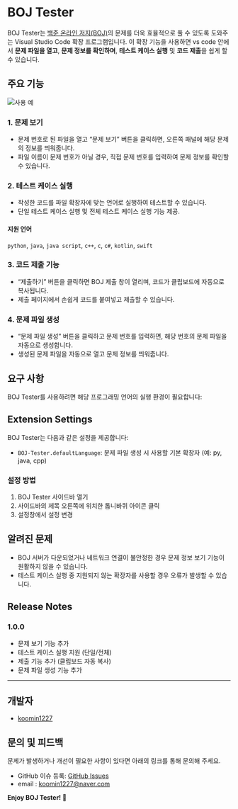 # BOJ Tester

BOJ Tester는 [백준 온라인 저지(BOJ)](https://www.acmicpc.net)의 문제를 더욱 효율적으로 풀 수 있도록 도와주는 Visual Studio Code 확장 프로그램입니다.
이 확장 기능을 사용하면 vs code 안에서 **문제 파일을 열고**, **문제 정보를 확인하며**, **테스트 케이스 실행** 및 **코드 제출**을 쉽게 할 수 있습니다.

## 주요 기능
![사용 예](https://github.com/user-attachments/assets/7a163b5f-3525-4a39-97d7-84217c5e3a0d)

### 1. 문제 보기
- 문제 번호로 된 파일을 열고 “문제 보기” 버튼을 클릭하면, 오른쪽 패널에 해당 문제의 정보를 띄워줍니다.
- 파일 이름이 문제 번호가 아닐 경우, 직접 문제 번호를 입력하여 문제 정보를 확인할 수 있습니다.

### 2. 테스트 케이스 실행
- 작성한 코드를 파일 확장자에 맞는 언어로 실행하여 테스트할 수 있습니다.
- 단일 테스트 케이스 실행 및 전체 테스트 케이스 실행 기능 제공.
#### 지원 언어
`python`, `java`, `java script`, `c++`, `c`, `c#`, `kotlin`, `swift`

### 3. 코드 제출 기능
- “제출하기” 버튼을 클릭하면 BOJ 제출 창이 열리며, 코드가 클립보드에 자동으로 복사됩니다.
- 제출 페이지에서 손쉽게 코드를 붙여넣고 제출할 수 있습니다.

### 4. 문제 파일 생성
- “문제 파일 생성” 버튼을 클릭하고 문제 번호를 입력하면, 해당 번호의 문제 파일을 자동으로 생성합니다.
- 생성된 문제 파일을 자동으로 열고 문제 정보를 띄워줍니다.

## 요구 사항

BOJ Tester를 사용하려면 해당 프로그래밍 언어의 실행 환경이 필요합니다:




## Extension Settings
BOJ Tester는 다음과 같은 설정을 제공합니다:

* `BOJ-Tester.defaultLanguage`: 문제 파일 생성 시 사용할 기본 확장자 (예: py, java, cpp)
### 설정 방법
1. BOJ Tester 사이드바 열기
2. 사이드바의 제목 오른쪽에 위치한 톱니바퀴 아이콘 클릭
3. 설정창에서 설정 변경

## 알려진 문제

- BOJ 서버가 다운되었거나 네트워크 연결이 불안정한 경우 문제 정보 보기 기능이 원활하지 않을 수 있습니다.
- 테스트 케이스 실행 중 지원되지 않는 확장자를 사용할 경우 오류가 발생할 수 있습니다.

## Release Notes

### 1.0.0

- 문제 보기 기능 추가
- 테스트 케이스 실행 지원 (단일/전체)
- 제출 기능 추가 (클립보드 자동 복사)
- 문제 파일 생성 기능 추가

---

## 개발자
- [koomin1227](https://github.com/koomin1227)

## 문의 및 피드백

문제가 발생하거나 개선이 필요한 사항이 있다면 아래의 링크를 통해 문의해 주세요.
- GitHub 이슈 등록: [GitHub Issues](https://github.com/koomin1227/BOJ-Tester/issues)
- email : koomin1227@naver.com

**Enjoy BOJ Tester! 🚀**

